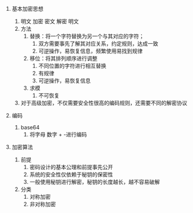 1. 基本加密思想

   1. 明文  加密   密文   解密   明文
   2. 方法
      1. 替换：将一个字符替换为另一个与其对应的字符；
         1. 双方需要事先了解其对应关系，约定规则，达成一致
         2. 可逆操作，易恢复信息，频繁使用易找到规律
      2. 移位：将其排列顺序进行调整
         1. 不同位置的字符进行相互替换
         2. 有规律
         3. 可逆操作，易恢复信息
      3. 求模
         1. 不可恢复
   3. 对于高级加密，不仅需要安全性很高的编码规则，还需要不同的解密协议

2. 编码

   1. base64
      1. 将字母 数字 + -进行编码

3. 加密算法

   1. 前提
      1. 密码设计的基本公理和前提事先公开
      2. 系统的安全性仅依赖于秘钥的保密性
      3. 一般使用秘钥进行解密，秘钥的长度越长，越不容易破解
   2. 分类
      1. 对称加密
      2. 非对称加密

   